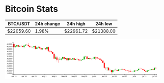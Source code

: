 # Bitcoin Stats

BTC/USDT|24h change|24h high|24h low|
|---|---|---|---|
|$22059.60|1.98%|$22961.72|$21388.00|

<img src="./chart.svg">
